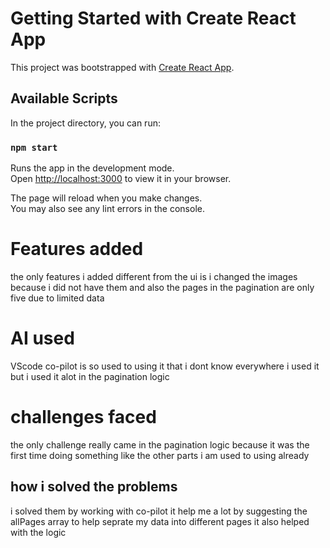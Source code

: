 # Getting Started with Create React App

This project was bootstrapped with [Create React App](https://github.com/facebook/create-react-app).

## Available Scripts

In the project directory, you can run:

### `npm start`

Runs the app in the development mode.\
Open [http://localhost:3000](http://localhost:3000) to view it in your browser.

The page will reload when you make changes.\
You may also see any lint errors in the console.

# Features added
the only features i added different from the ui is i changed the images because i did not have them 
and also the pages in the pagination are only five due to limited data

# AI used
VScode co-pilot is so used to using it that i dont know everywhere i used it but i used it alot in the pagination logic

# challenges faced 
the only challenge really came in the pagination logic because it was the first time doing something like the other parts i am used to using already  
## how i solved the problems 
i solved them by working with co-pilot it help me a lot by suggesting the allPages array to help seprate my data into different pages it also helped with the logic 
